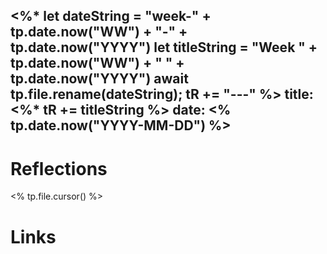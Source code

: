 <%*
  let dateString = "week-" + tp.date.now("WW") + "-" + tp.date.now("YYYY")
  let titleString = "Week " + tp.date.now("WW") + " " + tp.date.now("YYYY")
  await tp.file.rename(dateString);
  tR += "---"
%>
title: <%* tR += titleString %>
date: <% tp.date.now("YYYY-MM-DD") %>
---

# Reflections

<% tp.file.cursor() %>



# Links
